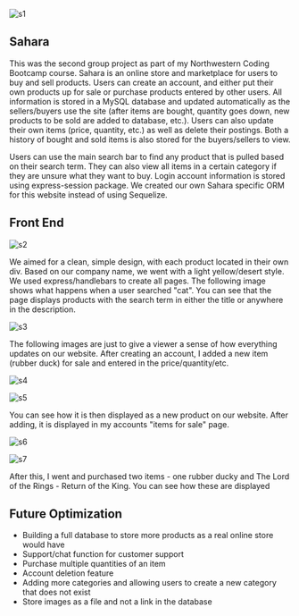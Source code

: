 ![s1](https://i.imgur.com/XJCbx4J.png)

## Sahara

This was the second group project as part of my Northwestern Coding Bootcamp course. Sahara is an online store and marketplace for users to buy and sell products. Users can create an account, and either put their own products up for sale or purchase products entered by other users. All information is stored in a MySQL database and updated automatically as the sellers/buyers use the site (after items are bought, quantity goes down, new products to be sold are added to database, etc.). Users can also update their own items (price, quantity, etc.) as well as delete their postings. Both a history of bought and sold items is also stored for the buyers/sellers to view.

Users can use the main search bar to find any product that is pulled based on their search term. They can also view all items in a certain category if they are unsure what they want to buy. Login account information is stored using express-session package. We created our own Sahara specific ORM for this website instead of using Sequelize.

## Front End

![s2](https://i.imgur.com/Ae8UdGO.png)

We aimed for a clean, simple design, with each product located in their own div. Based on our company name, we went with a light yellow/desert style. We used express/handlebars to create all pages. The following image shows what happens when a user searched "cat". You can see that the page displays products with the search term in either the title or anywhere in the description.

![s3](https://i.imgur.com/HeZB5Sr.png)

The following images are just to give a viewer a sense of how everything updates on our website. After creating an account, I added a new item (rubber duck) for sale and entered in the price/quantity/etc. 

![s4](https://i.imgur.com/r37PDmB.png)

![s5](https://i.imgur.com/KWwZdBd.png)

You can see how it is then displayed as a new product on our website. After adding, it is displayed in my accounts "items for sale" page. 

![s6](https://i.imgur.com/Ov8k7q0.png)

![s7](https://i.imgur.com/v56gKtn.png)


After this, I went and purchased two items - one rubber ducky and The Lord of the Rings - Return of the King. You can see how these are displayed 
















## Future Optimization
* Building a full database to store more products as a real online store would have
* Support/chat function for customer support
* Purchase multiple quantities of an item
* Account deletion feature
* Adding more categories and allowing users to create a new category that does not exist
* Store images as a file and not a link in the database
